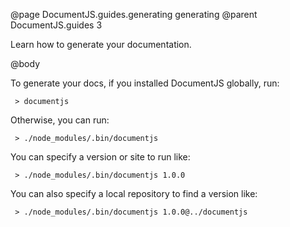 @page DocumentJS.guides.generating generating
@parent DocumentJS.guides 3

Learn how to generate your documentation. 

@body

To generate your docs, if you installed DocumentJS globally, run:

     > documentjs
     
Otherwise, you can run:

     > ./node_modules/.bin/documentjs
     
You can specify a version or site to run like:

     > ./node_modules/.bin/documentjs 1.0.0

You can also specify a local repository to find a version like:

     > ./node_modules/.bin/documentjs 1.0.0@../documentjs
